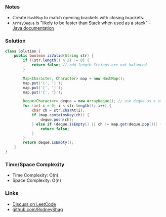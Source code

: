 ### Notes

- Create `HashMap` to match opening brackets with closing brackets.
- `ArrayDeque` is "likely to be faster than Stack when used as a stack" - [Java documentation](https://docs.oracle.com/javase/8/docs/api/java/util/ArrayDeque.html)

### Solution

```java
class Solution {
    public boolean isValid(String str) {
        if ((str.length() % 2) != 0) {
            return false; // odd length Strings are not balanced
        }

        Map<Character, Character> map = new HashMap();
        map.put('(', ')');
        map.put('[', ']');
        map.put('{', '}');

        Deque<Character> deque = new ArrayDeque(); // use deque as a stack
        for (int i = 0; i < str.length(); i++) {
            char ch = str.charAt(i);
            if (map.containsKey(ch)) {
                deque.push(ch);
            } else if (deque.isEmpty() || ch != map.get(deque.pop())) {
                return false;
            }
        }
        return deque.isEmpty();
    }
}
```

### Time/Space Complexity

- Time Complexity: O(n)
- Space Complexity: O(n)

### Links

- [Discuss on LeetCode](https://leetcode.com/problems/valid-parentheses/discuss/304546)
- [github.com/RodneyShag](https://github.com/RodneyShag)
